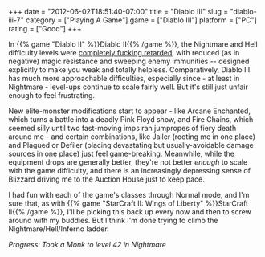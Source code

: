 +++
date = "2012-06-02T18:51:40-07:00"
title = "Diablo III"
slug = "diablo-iii-7"
category = ["Playing A Game"]
game = ["Diablo III"]
platform = ["PC"]
rating = ["Good"]
+++

In {{% game "Diablo II" %}}Diablo II{{% /game %}}, the Nightmare and Hell difficulty levels were <a href="http://www.diablowiki.com/Difficulty_(Diablo_II)">completely fucking retarded</a>, with reduced (as in negative) magic resistance and sweeping enemy immunities -- designed explicitly to make you weak and totally helpless.  Comparatively, Diablo III has much more approachable difficulties, especially since - at least in Nightmare - level-ups continue to scale fairly well.  But it's still just unfair enough to feel frustrating.

New elite-monster modifications start to appear - like Arcane Enchanted, which turns a battle into a deadly Pink Floyd show, and Fire Chains, which seemed silly until two fast-moving imps ran jumpropes of fiery death around me - and certain combinations, like Jailer (rooting me in one place) and Plagued or Defiler (placing devastating but usually-avoidable damage sources in one place) just feel game-breaking.  Meanwhile, while the equipment drops are generally better, they're not better <i>enough</i> to scale with the game difficulty, and there is an increasingly depressing sense of Blizzard driving me to the Auction House just to keep pace.

I had fun with each of the game's classes through Normal mode, and I'm sure that, as with {{% game "StarCraft II: Wings of Liberty" %}}StarCraft II{{% /game %}}, I'll be picking this back up every now and then to screw around with my buddies.  But I think I'm done trying to climb the Nightmare/Hell/Inferno ladder.

<i>Progress: Took a Monk to level 42 in Nightmare</i>